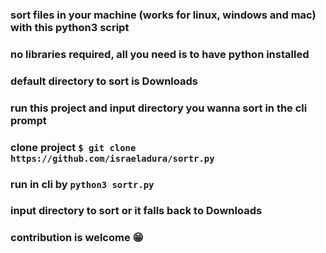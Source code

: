 ### sort files in your machine (works for linux, windows and mac) with this python3 script

### no libraries required, all you need is to have python installed

### default directory to sort is Downloads

### run this project and input directory you wanna sort in the cli prompt

### clone project `$ git clone https://github.com/israeladura/sortr.py`

### run in cli by `python3 sortr.py`

### input directory to sort or it falls back to Downloads

### contribution is welcome 😁

